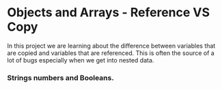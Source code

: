 # Objects and Arrays - Reference VS Copy

In this project we are learning about the difference between variables that are copied and variables that are referenced. This is often the source of a lot of bugs especially when we get into nested data.

### Strings numbers and Booleans.




